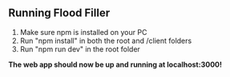 ## Running Flood Filler

1. Make sure npm is installed on your PC
2. Run "npm install" in both the root and /client folders
3. Run "npm run dev" in the root folder

**The web app should now be up and running at localhost:3000!**
